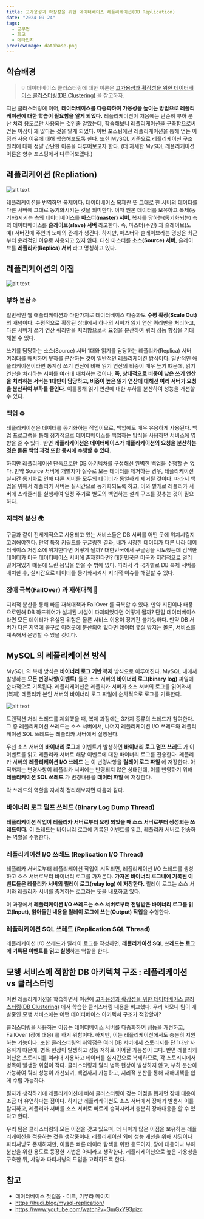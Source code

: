 ```yaml
---
title: 고가용성과 확장성을 위한 데이터베이스 레플리케이션(DB Replication)
date: "2024-09-24"
tags:
  - 공부법
  - 회고
  - 메타인지
previewImage: database.png
---
```


## 학습배경

> 💡 데이터베이스 클러스터링에 대한 이론은 [고가용성과 확장성을 위한 데이터베이스 클러스터링(DB Clustering)](https://haon.blog/database/clustering/) 을 참고하자.

지난 클러스터링에 이어, **데이터베이스를 다중화하여 가용성을 높이는 방법으로 레플리케이션에 대한 학습이 필요함을 알게 되었다.** 레플리케이션이 처음에는 단순히 부하 분산 처리 용도로만 사용되는 것인줄 알았는데, 학습해보니 레플리케이션을 구축함으로써 얻는 이점이 꽤 많다는 것을 알게 되었다. 이번 포스팅에선 레플리케이션을 통해 얻는 이점과 사용 이유에 대해 학습해보도록 한다. 또한 MySQL 기준으로 레플리케이션 구조 원리에 대해 정말 간단한 이론을 다루어보고자 한다. (더 자세한 MySQL 레플리케이션 이론은 향후 포스팅에서 다루어보겠다.)

## 레플리케이션 (Repliation)

![alt text](image.png)

레플리케이션을 번역하면 복제이다. 데이터베이스 복제란 뜻 그대로 한 서버의 데이터를 다른 서버에 그대로 동기화시키는 것을 의미한다. 이때 원본 데이터를 보유하고 복제(동기화)시키는 측의 데이터베이스를 **마스터(master) 서버**, 복제를 당하는(동기화되는) 측의 데이터베이스를 **슬레이브(slave) 서버** 라고한다. 즉, 마스터(주인) 과 슬레이브(노예) 서버간에 주인과 노에의 관계가 생긴다. 하지만, 마스터와 슬레이브라는 명칭은 최근부터 윤리적인 이유로 사용되고 있지 않다. 대신 마스터를 **소스(Source) 서버**, 슬레이브를 **레플리카(Replica) 서버** 라고 명칭하고 있다. 

## 레플리케이션의 이점

![alt text](image-1.png)


### 부하 분산 💦

일반적인 웹 애플리케이션과 마찬가지로 데이터베이스 다중화도 **수평 확장(Scale Out)** 의 개념이다. 수평적으로 확장된 상태에서 하나의 서버가 읽기 연산 쿼리만을 처리하고, 다른 서버가 쓰기 연산 쿼리만을 처리함으로써 요청을 분산하여 쿼리 성능 향상을 기대해볼 수 있다.

쓰기를 담당하는 소스(Source) 서버 1대와 읽기를 담당하는 레플리카(Replica) 서버 여러대를 배치하여 부하를 분산하는 것이 일반적인 레플리케이션 방식이다. 일반적인 애플리케이션이라면 통계상 쓰기 연산에 비해 읽기 연산의 비중이 매우 높기 떄문에, 읽기 연산을 처리하는 서버를 여러대 배치하는 것이다. **즉, 상대적으로 비중이 낮은 쓰기 연산을 처리하는 서버는 1대만이 담당하고, 비중이 높은 읽기 연산에 대해선 여러 서버가 요청을 분산하여 부하를 줄인다.** 이를통해 읽기 연산에 대한 부하를 분산하여 성능을 개선할 수 있다.

### 백업 ♻️

레플리케이션은 데이터를 동기화하는 작업이므로, 백업에도 매우 유용하게 사용된다. 백업 프로그램을 통해 정기적으로 데이터베이스를 백업하는 방식을 사용하면 서비스에 영향을 줄 수 있다. 반면 **레플리케이션은 데이터베이스가 애플리케이션의 요청을 분산하는 것은 몰론 백업 과정 또한 동시에 수행할 수 있다.**

하지만 레플리케이션 단독으로만 DB 아키텍쳐를 구성해선 완벽한 백업을 수행할 순 없다. 만약 Source 서버에 개발자가 실수로 모든 데이터를 제거하는 경우, 레플리케이션 실시간 동기화로 인해 다른 서버들 모두의 데이터가 동일하게 제거될 것이다. 따라서 백업을 위해서 레플리카 서버는 실시간으로 동기화되도록 하고, 이와 별개로 레플리카 서버에 스캐쥴러를 실행하여 일정 주기로 별도의 백업하는 설계 구조를 갖추는 것이 필요하다.

### 지리적 분산 🌍

구글과 같이 전세계적으로 사용되고 있는 서비스들은 DB 서버를 어떤 곳에 위치시킬지 고려해야한다. 만약 특정 키워드를 구글링한 결과, 내가 서칭한 데이터가 다른 나라 데이터베이스 저장소에 위치한다면 어떻게 될까? 대한민국에서 구글링을 시도했는데 검색한 데이터가 미국 데이터베이스 서버에 존재한다면? 대한민국은 미국과 지리적으로 멀리 떨어져있기 떄문에 느린 응답을 받을 수 밖에 없다. 따라서 각 국가별로 DB 복제 서버를 배치한 후, 실시간으로 데이터를 동기화시켜서 지리적 이슈를 해결할 수 있다. 

### 장애 극복(FailOver) 과 재해대책 🚒

지리적 분산을 통해 빠른 재해대책과 FailOver 를 극복할 수 있다. 만약 지진이나 태풍으로인해 DB 하드웨어가 설치된 시설이 파괴되었다면 어떻게 될까? 단일 데이터베이스라면 모든 데이터가 유실된 위험은 몰론 서비스 이용이 장기간 불가능하다. 만약 DB 서버가 다른 지역에 골구로 여러곳에 분산되어 있다면 데이터 유실 방지는 몰론, 서비스를 계속해서 운영할 수 있을 것이다.

## MySQL 의 레플리케이션 방식

MySQL 의 복제 방식은 **바이너리 로그 기반 복제** 방식으로 이루어진다. MySQL 내에서 발생하는 **모든 변경사항(이벤트)** 들은 소스 서버의 **바이너리 로그(binary log)** 파일에 순차적으로 기록된다. 레플리케이션은 레플리카 서버가 소스 서버의 로그를 읽어와서(복제) 레플리카 본인 서버의 바이너리 로그 파일에 순차적으로 로그를 기록한다.

![alt text](image-2.png)

트랜잭션 처리 쓰레드를 제외했을 때, 복제 과정에는 3가지 종류의 쓰레드가 참여한다. 그 중 레플리케이션 쓰레드는 소스 서버에서, 나머지 레플리케이션 I/O 쓰레드와 레플리케이션 SQL 쓰레드는 레플리카 서버에서 실행된다.

우선 소스 서버의 **바이너리 로그**에 이벤트가 발생하면 **바이너리 로그 덤프 쓰레드** 가 이 이벤트를 읽고 레플리카 서버로 해당 이벤트에 대한 바이너리 로그를 전송한다. 레플리카 서버의 **레플리케이션 I/O 쓰레드** 는 이 변경사항을 **릴레이 로그 파일** 에 저장한다. 아직까지는 변경사항이 레플리카 서버에는 반영되지 않은 상태인데, 이를 반영하기 위해 **레플리케이션 SQL 쓰레드** 가 변경내용을 **데이터 파일** 에 저장한다.

각 쓰레드의 역할을 자세히 정리해보자면 다음과 같다.

### 바이너리 로그 덤프 쓰레드 (Binary Log Dump Thread)

**레플리케이션 작업이 레플리카 서버로부터 요청 되었을 때 소스 서버로부터 생성되는 쓰레드이다.** 이 쓰레드는 바이너리 로그에 기록된 이벤트를 읽고, 레플리카 서버로 전송하는 역할을 수행한다. 

### 레플리케이션 I/O 쓰레드 (Replication I/O Thread)

레플리카 서버로부터 레플리케이션 작업이 시작되면, 레플리케이션 I/O 쓰레드를 생성하고 소스 서버로부터 바이너리 로그를 가져온다. **가져온 바이너리 로그내에 기록된 이벤트들은 레플리카 서버의 릴레이 로그(relay log) 에 저장한다.** 릴레이 로그는 소스 서버와 레플리카 서버를 중계하는 로그라는 뜻을 내포하고 있다.

이 과정에서 **레플리케이션 I/O 쓰레드는 소스 서버로부터 전달받은 바이너리 로그를 읽고(Input), 읽어들인 내용을 릴레이 로그에 쓰는(Output) 작업**을 수행한다.

### 레플리케이션 SQL 쓰레드 (Replication SQL Thread)

레플리케이션 I/O 쓰레드가 릴레이 로그를 작성하면, **레플리케이션 SQL 쓰레드는 로그에 기록된 이벤트를 읽고 실행**하는 역할을 한다.
 
## 모행 서비스에 적합한 DB 아키텍쳐 구조 : 레플리케이션 vs 클러스터링

이번 레플리케이션을 학습하면서 이전에 [고가용성과 확장성을 위한 데이터베이스 클러스터링(DB Clustering)](https://haon.blog/database/clustering/) 에서 학습한 클러스터링 내용을 비교했다. 우리 하모니 팀이 개발중인 모행 서비스에는 어떤 데이터베이스 아키텍쳐 구조가 적합할까?

클러스터링을 사용하는 이유는 데이터베이스 서버를 다중화하여 성능을 개선하고, FailOver (장애 대응) 를 하기 위함이다. 하지만, 이는 레플리케이션에서도 충분히 지원하는 기능이다. 또한 클러스터링의 취약점은 여러 DB 서버에서 스토리지를 단 1대만 사용하기 떄문에, 병목 현상이 발생하고 성능 저하로 이어질 가능성이 크다. 반면 레플리케이션은 스토리지를 여러대 사용하고 데이터를 실시간으로 복제하므로, 각 스토리지에서 병목이 발생할 위험이 적다. 클러스터링과 달리 병목 현상이 발생하지 않고, 부하 분산이 가능하여 쿼리 성능이 개선되며, 백업까지 가능하고, 지리적 분산을 통해 재해대책을 쉽게 수립 가능하다. 

필자가 생각하기에 레플리케이션에 비해 클러스터링이 갖는 이점을 뽑자면 장애 대응이 조금 더 유연하다는 점이다. 하지만 레플리케이션도 소스 서버에서 장애가 발생시 이를 탐지하고, 레플리카 서버를 소스 서버로 빠르게 승격시켜서 충분히 장애대응을 할 수 있다고 한다. 

우리 팀은 클러스터링의 모든 이점을 갖고 있으며, 더 나아가 많은 이점을 보유하는 레플리케이션을 적용하는 것을 생각중이다. 레플리케이션 외에 성능 개선을 위해 샤딩이나 파티셔닝도 존재하지만, 이들은 빠른 데이터 탐색을 위한 용도이지, 장애 대응이나 부하 분산을 위한 용도로 등장한 기법은 아니라고 생각한다. 레플리케이션으로 높은 가용성을 구축한 뒤, 샤딩과 파티셔닝의 도입을 고려하도록 한다.


## 참고

- 데이터베이스 첫걸음 - 미크, 기무라 메이지
- https://hudi.blog/mysql-replication/
- https://www.youtube.com/watch?v=GmGxY93pizc
